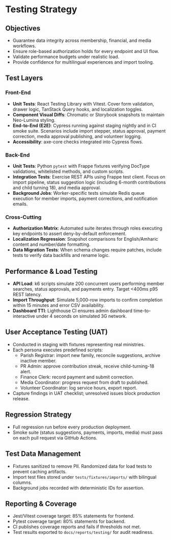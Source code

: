 # Testing Strategy

## Objectives
- Guarantee data integrity across membership, financial, and media workflows.
- Ensure role-based authorization holds for every endpoint and UI flow.
- Validate performance budgets under realistic load.
- Provide confidence for multilingual experiences and import tooling.

## Test Layers
### Front-End
- **Unit Tests**: React Testing Library with Vitest. Cover form validation,
  drawer logic, TanStack Query hooks, and localization toggles.
- **Component Visual Diffs**: Chromatic or Storybook snapshots to maintain
  Neo-Lumina styling.
- **End-to-End (E2E)**: Cypress running against staging nightly and in CI smoke
  suite. Scenarios include import stepper, status approval, payment correction,
  media approval publishing, and volunteer logging.
- **Accessibility**: axe-core checks integrated into Cypress flows.

### Back-End
- **Unit Tests**: Python `pytest` with Frappe fixtures verifying DocType
  validations, whitelisted methods, and custom scripts.
- **Integration Tests**: Exercise REST APIs using Frappe test client. Focus on
  import pipeline, status suggestion logic (including 6-month contributions and
  child turning 18), and media approval.
- **Background Jobs**: Worker-specific tests simulate Redis queue execution for
  member imports, payment corrections, and notification emails.

### Cross-Cutting
- **Authorization Matrix**: Automated suite iterates through roles executing key
  endpoints to assert deny-by-default enforcement.
- **Localization Regression**: Snapshot comparisons for English/Amharic content
  and number/date formatting.
- **Data Migration Tests**: When schema changes require patches, include tests to
  verify data backfills and rename logic.

## Performance & Load Testing
- **API Load**: k6 scripts simulate 200 concurrent users performing member
  searches, status approvals, and payments entry. Target <400ms p95 REST latency.
- **Import Throughput**: Simulate 5,000-row imports to confirm completion within
  15 minutes and error CSV availability.
- **Dashboard TTI**: Lighthouse CI ensures admin dashboard time-to-interactive
  under 4 seconds on simulated 3G network.

## User Acceptance Testing (UAT)
- Conducted in staging with fixtures representing real ministries.
- Each persona executes predefined scripts:
  - Parish Registrar: import new family, reconcile suggestions, archive inactive
    member.
  - PR Admin: approve contribution streak, receive child-turning-18 alert.
  - Finance Clerk: record payment and submit correction.
  - Media Coordinator: progress request from draft to published.
  - Volunteer Coordinator: log service hours, export report.
- Capture findings in UAT checklist; unresolved issues block production release.

## Regression Strategy
- Full regression run before every production deployment.
- Smoke suite (status suggestions, payments, imports, media) must pass on each
  pull request via GitHub Actions.

## Test Data Management
- Fixtures sanitized to remove PII. Randomized data for load tests to prevent
  caching artifacts.
- Import test files stored under `tests/fixtures/imports/` with bilingual columns.
- Background jobs recorded with deterministic IDs for assertion.

## Reporting & Coverage
- Jest/Vitest coverage target: 85% statements for frontend.
- Pytest coverage target: 80% statements for backend.
- CI publishes coverage reports and fails if thresholds not met.
- Test results exported to `docs/reports/testing/` for audit readiness.
